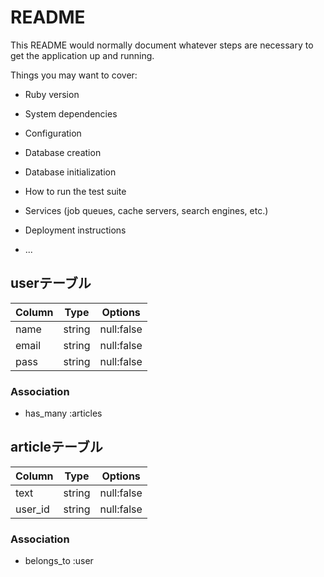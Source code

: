 # README

This README would normally document whatever steps are necessary to get the
application up and running.

Things you may want to cover:

* Ruby version

* System dependencies

* Configuration

* Database creation

* Database initialization

* How to run the test suite

* Services (job queues, cache servers, search engines, etc.)

* Deployment instructions

* ...

## userテーブル
|Column|Type|Options|
|------|----|-------|
|name|string|null:false|
|email|string|null:false|
|pass|string|null:false|
### Association
- has_many :articles

## articleテーブル
|Column|Type|Options|
|------|----|-------|
|text|string|null:false|
|user_id|string|null:false|
### Association
- belongs_to :user
